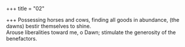 +++
title = "02"

+++
Possessing horses and cows, finding all goods in abundance, (the dawns)  bestir themselves to shine.  
Arouse liberalities toward me, o Dawn; stimulate the generosity of the  benefactors.  